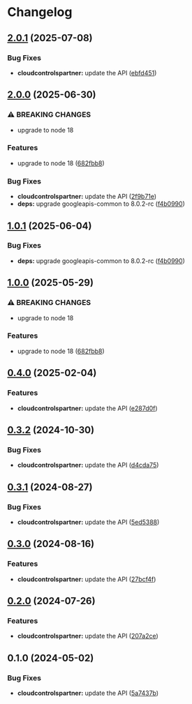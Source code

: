 # Changelog

## [2.0.1](https://github.com/googleapis/google-api-nodejs-client/compare/cloudcontrolspartner-v2.0.0...cloudcontrolspartner-v2.0.1) (2025-07-08)


### Bug Fixes

* **cloudcontrolspartner:** update the API ([ebfd451](https://github.com/googleapis/google-api-nodejs-client/commit/ebfd451e74660757fe283c711730f1d2d158870c))

## [2.0.0](https://github.com/googleapis/google-api-nodejs-client/compare/cloudcontrolspartner-v1.0.1...cloudcontrolspartner-v2.0.0) (2025-06-30)


### ⚠ BREAKING CHANGES

* upgrade to node 18

### Features

* upgrade to node 18 ([682fbb8](https://github.com/googleapis/google-api-nodejs-client/commit/682fbb869189ae92b3e9a194d37d0548af0c1f92))


### Bug Fixes

* **cloudcontrolspartner:** update the API ([2f9b71e](https://github.com/googleapis/google-api-nodejs-client/commit/2f9b71ed73c06682f74d3688b596472ddff02593))
* **deps:** upgrade googleapis-common to 8.0.2-rc ([f4b0990](https://github.com/googleapis/google-api-nodejs-client/commit/f4b099071040cfbcfe4a2e7d487d45ee93b369e0))

## [1.0.1](https://github.com/googleapis/google-api-nodejs-client/compare/cloudcontrolspartner-v1.0.0...cloudcontrolspartner-v1.0.1) (2025-06-04)


### Bug Fixes

* **deps:** upgrade googleapis-common to 8.0.2-rc ([f4b0990](https://github.com/googleapis/google-api-nodejs-client/commit/f4b099071040cfbcfe4a2e7d487d45ee93b369e0))

## [1.0.0](https://github.com/googleapis/google-api-nodejs-client/compare/cloudcontrolspartner-v0.4.0...cloudcontrolspartner-v1.0.0) (2025-05-29)


### ⚠ BREAKING CHANGES

* upgrade to node 18

### Features

* upgrade to node 18 ([682fbb8](https://github.com/googleapis/google-api-nodejs-client/commit/682fbb869189ae92b3e9a194d37d0548af0c1f92))

## [0.4.0](https://github.com/googleapis/google-api-nodejs-client/compare/cloudcontrolspartner-v0.3.2...cloudcontrolspartner-v0.4.0) (2025-02-04)


### Features

* **cloudcontrolspartner:** update the API ([e287d0f](https://github.com/googleapis/google-api-nodejs-client/commit/e287d0ff5618507b7fbd8b8f530fc2a4587c6489))

## [0.3.2](https://github.com/googleapis/google-api-nodejs-client/compare/cloudcontrolspartner-v0.3.1...cloudcontrolspartner-v0.3.2) (2024-10-30)


### Bug Fixes

* **cloudcontrolspartner:** update the API ([d4cda75](https://github.com/googleapis/google-api-nodejs-client/commit/d4cda750587fd539b97ccc06789d22c335232121))

## [0.3.1](https://github.com/googleapis/google-api-nodejs-client/compare/cloudcontrolspartner-v0.3.0...cloudcontrolspartner-v0.3.1) (2024-08-27)


### Bug Fixes

* **cloudcontrolspartner:** update the API ([5ed5388](https://github.com/googleapis/google-api-nodejs-client/commit/5ed53884e9a1ea1cc400977996a3a3e51c35ab97))

## [0.3.0](https://github.com/googleapis/google-api-nodejs-client/compare/cloudcontrolspartner-v0.2.0...cloudcontrolspartner-v0.3.0) (2024-08-16)


### Features

* **cloudcontrolspartner:** update the API ([27bcf4f](https://github.com/googleapis/google-api-nodejs-client/commit/27bcf4fbc08abdc1c55af2831e95b39449b59be7))

## [0.2.0](https://github.com/googleapis/google-api-nodejs-client/compare/cloudcontrolspartner-v0.1.0...cloudcontrolspartner-v0.2.0) (2024-07-26)


### Features

* **cloudcontrolspartner:** update the API ([207a2ce](https://github.com/googleapis/google-api-nodejs-client/commit/207a2ce5b4bc1abc2e12c62d1b9c8cc87099c384))

## 0.1.0 (2024-05-02)


### Bug Fixes

* **cloudcontrolspartner:** update the API ([5a7437b](https://github.com/googleapis/google-api-nodejs-client/commit/5a7437badd218eb3b92544397baa440040d2f3a6))
